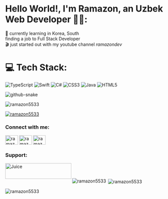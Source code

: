 # Hello World!, I'm Ramazon, an Uzbek Web Developer 👋🏼:
🛜 currently learning in Korea, South<br> finding a job to Full Stack Developer <br>🎬 just started out with my youtube channel <i>ramazondev</i>


# 💻 Tech Stack:
![TypeScript](https://img.shields.io/badge/typescript-%23007ACC.svg?style=for-the-badge&logo=typescript&logoColor=white) ![Swift](https://img.shields.io/badge/swift-F54A2A?style=for-the-badge&logo=swift&logoColor=white) ![C#](https://img.shields.io/badge/c%23-%23239120.svg?style=for-the-badge&logo=csharp&logoColor=white) ![CSS3](https://img.shields.io/badge/css3-%231572B6.svg?style=for-the-badge&logo=css3&logoColor=white) ![Java](https://img.shields.io/badge/java-%23ED8B00.svg?style=for-the-badge&logo=openjdk&logoColor=white) ![HTML5](https://img.shields.io/badge/html5-%23E34F26.svg?style=for-the-badge&logo=html5&logoColor=white)

<picture>
  <source media="(prefers-color-scheme: dark)" srcset="https://raw.githubusercontent.com/tobiasmeyhoefer/tobiasmeyhoefer/output/github-snake-dark.svg" />
  <source media="(prefers-color-scheme: light)" srcset="https://raw.githubusercontent.com/tobiasmeyhoefer/tobiasmeyhoefer/output/github-snake.svg" />
  <img alt="github-snake" src="https://raw.githubusercontent.com/tobiasmeyhoefer/tobiasmeyhoefer/output/github-snake.svg" />
</picture>
<br>
<p align="left"> <img src="https://komarev.com/ghpvc/?username=ramazon5533&label=Profile%20views&color=0e75b6&style=flat" alt="ramazon5533" /> </p>

<p align="left"> <a href="https://github.com/ryo-ma/github-profile-trophy"><img src="https://github-profile-trophy.vercel.app/?username=ramazon5533" alt="ramazon5533" /></a> </p>

<h3 align="left">Connect with me:</h3>
<p align="left">
<a href="https://linkedin.com/in/ramazondev" target="blank"><img align="center" src="https://raw.githubusercontent.com/rahuldkjain/github-profile-readme-generator/master/src/images/icons/Social/linked-in-alt.svg" alt="ramazondev" height="30" width="40" /></a>
<a href="https://www.youtube.com/c/ramazonDev" target="blank"><img align="center" src="https://raw.githubusercontent.com/rahuldkjain/github-profile-readme-generator/master/src/images/icons/Social/youtube.svg" alt="ramazondev" height="30" width="40" /></a>
<a href="https://discord.gg/ramazondev00" target="blank"><img align="center" src="https://raw.githubusercontent.com/rahuldkjain/github-profile-readme-generator/master/src/images/icons/Social/discord.svg" alt="ramazondev00" height="30" width="40" /></a>
</p>

<h3 align="left">Support:</h3>
<p><a href="https://www.buymeacoffee.com/Juice"> <img align="left" src="https://cdn.buymeacoffee.com/buttons/v2/default-yellow.png" height="50" width="210" alt="Juice" /></a></p><br><br>

<p><img align="left" src="https://github-readme-stats.vercel.app/api/top-langs?username=ramazon5533&show_icons=true&locale=en&layout=compact" alt="ramazon5533" /></p>

<p>&nbsp;<img align="center" src="https://github-readme-stats.vercel.app/api?username=ramazon5533&show_icons=true&locale=en" alt="ramazon5533" /></p>

<p><img align="center" src="https://github-readme-streak-stats.herokuapp.com/?user=ramazon5533&" alt="ramazon5533" /></p>

